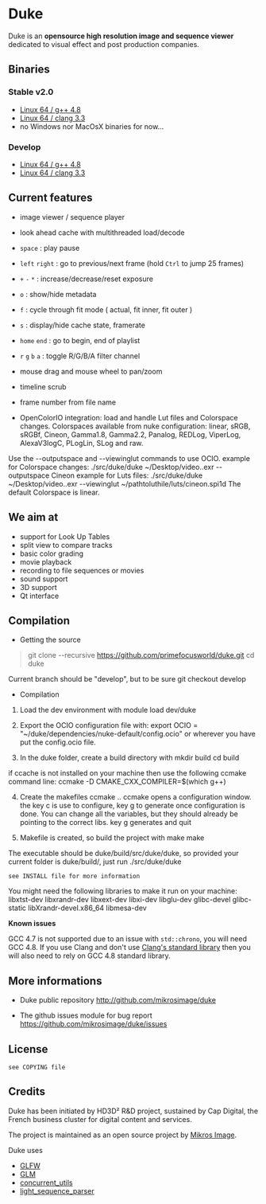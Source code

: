 Duke
====

Duke is an **opensource high resolution image and sequence viewer** dedicated to visual effect and post production companies.

Binaries
--------

### Stable v2.0

* [Linux 64 / g++ 4.8](http://www.bbteam.fr:8090/job/duke-master/compiler=gcc/lastSuccessfulBuild/artifact/dist/*zip*/dist.zip)
* [Linux 64 / clang 3.3](http://www.bbteam.fr:8090/job/duke-master/compiler=clang/lastSuccessfulBuild/artifact/dist/*zip*/dist.zip)
* no Windows nor MacOsX binaries for now...


### Develop

* [Linux 64 / g++ 4.8](http://www.bbteam.fr:8090/job/duke-develop/compiler=gcc/lastSuccessfulBuild/artifact/dist/*zip*/dist.zip)
* [Linux 64 / clang 3.3](http://www.bbteam.fr:8090/job/duke-develop/compiler=clang/lastSuccessfulBuild/artifact/dist/*zip*/dist.zip)

Current features
----------------

* image viewer / sequence player
* look ahead cache with multithreaded load/decode
* `space` : play pause
* `left` `right` : go to previous/next frame (hold `Ctrl` to jump 25 frames)
* `+` `-` `*` : increase/decrease/reset exposure
* `o` : show/hide metadata
* `f` : cycle through fit mode ( actual, fit inner, fit outer )
* `s` : display/hide cache state, framerate
* `home` `end` : go to begin, end of playlist
* `r` `g` `b` `a` : toggle R/G/B/A filter channel
* mouse drag and mouse wheel to pan/zoom
* timeline scrub
* frame number from file name

* OpenColorIO integration: load and handle Lut files and Colorspace changes.
Colorspaces available from nuke configuration: linear, sRGB, sRGBf, Cineon, Gamma1.8, Gamma2.2, Panalog, REDLog, ViperLog, AlexaV3logC, PLogLin, SLog and raw.

Use the --outputspace and --viewinglut commands to use OCIO.
example for Colorspace changes: ./src/duke/duke ~/Desktop/video..exr --outputspace Cineon
example for Luts files: ./src/duke/duke ~/Desktop/video..exr --viewinglut ~/pathtoluthile/luts/cineon.spi1d
The default Colorspace is linear.

We aim at
---------

* support for Look Up Tables
* split view to compare tracks
* basic color grading
* movie playback
* recording to file sequences or movies
* sound support
* 3D support
* Qt interface


Compilation
-----------

* Getting the source

> git clone --recursive https://github.com/primefocusworld/duke.git
cd duke

Current branch should be "develop", but to be sure
git checkout develop


* Compilation


1. Load the dev environment with 
module load dev/duke

2. Export the OCIO configuration file with:
export OCIO = "~/duke/dependencies/nuke-default/config.ocio" or wherever you have put the config.ocio file.

3. In the duke folder, create a build directory with
mkdir build
cd build

if ccache is not installed on your machine then use the following ccmake command line:
ccmake -D CMAKE_CXX_COMPILER=$(which g++)

4. Create the makefiles
ccmake ..
ccmake opens a configuration window. the key c is use to configure, key g to generate once configuration is done. You can change all the variables, but they should already be pointing to the correct libs. key g generates and quit 

5. Makefile is created, so build the project with make
make

The executable should be duke/build/src/duke/duke, so provided your current folder is duke/build/, just run
./src/duke/duke

    see INSTALL file for more information
    
You might need the following libraries to make it run on your machine:
libxtst-dev
libxrandr-dev
libxext-dev 
libxi-dev
libglu-dev
glibc-devel 
glibc-static
libXrandr-devel.x86_64
libmesa-dev
    
**Known issues**

GCC 4.7 is not supported due to an issue with `std::chrono`, you will need GCC 4.8.
If you use Clang and don't use [Clang's standard library](http://libcxx.llvm.org/) then you will also need to rely on GCC 4.8 standard library.


More informations 
-----------------

* Duke public repository
http://github.com/mikrosimage/duke

* The github issues module for bug report
https://github.com/mikrosimage/duke/issues


License
-------

    see COPYING file


Credits
-------

Duke has been initiated by HD3D² R&D project, sustained by Cap Digital, the French business cluster for digital content and services.

The project is maintained as an open source project by [Mikros Image](http://www.mikrosimage.eu).

Duke uses
* [GLFW](https://github.com/elmindreda/glfw)
* [GLM](https://github.com/Groovounet/glm)
* [concurrent_utils](https://github.com/mikrosimage/concurrent_utils)
* [light_sequence_parser](https://github.com/gchatelet/light_sequence_parser)
